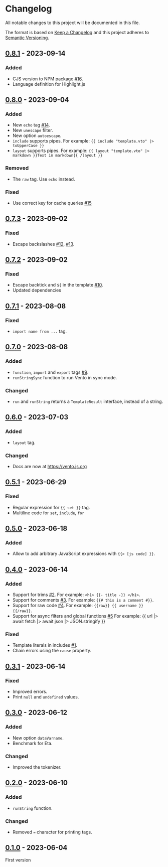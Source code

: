 # Changelog
All notable changes to this project will be documented in this file.

The format is based on [Keep a Changelog](http://keepachangelog.com/)
and this project adheres to [Semantic Versioning](http://semver.org/).

## [0.8.1] - 2023-09-14
### Added
- CJS version to NPM package [#16].
- Language definition for Highlight.js

## [0.8.0] - 2023-09-04
### Added
- New `echo` tag [#14].
- New `unescape` filter.
- New option `autoescape`.
- `include` supports pipes. For example: `{{ include "template.vto" |> toUpperCase }}`
- `layout` supports pipes. For example: `{{ layout "template.vto" |> markdown }}Text in markdown{{ /layout }}`

### Removed
- The `raw` tag. Use `echo` instead.

### Fixed
- Use correct key for cache queries [#15]

## [0.7.3] - 2023-09-02
### Fixed
- Escape backslashes [#12], [#13].

## [0.7.2] - 2023-09-02
### Fixed
- Escape backtick and `${` in the template [#10].
- Updated dependencies

## [0.7.1] - 2023-08-08
### Fixed
- `import name from ...` tag.

## [0.7.0] - 2023-08-08
### Added
- `function`, `import` and `export` tags [#9].
- `runStringSync` function to run Vento in sync mode.

### Changed
- `run` and `runString` returns a `TemplateResult` interface, instead of a string.

## [0.6.0] - 2023-07-03
### Added
- `layout` tag.

### Changed
- Docs are now at https://vento.js.org

## [0.5.1] - 2023-06-29
### Fixed
- Regular expression for `{{ set }}` tag.
- Multiline code for `set`, `include`, `for`

## [0.5.0] - 2023-06-18
### Added
- Allow to add arbitrary JavaScript expressions with `{{> [js code] }}`.

## [0.4.0] - 2023-06-14
### Added
- Support for trims [#2].
  For example: `<h1> {{- title -}} </h1>`.
- Support for comments [#3].
  For example: `{{# this is a comment #}}`.
- Support for raw code [#4].
  For example: `{{raw}} {{ username }} {{/raw}}`.
- Support for async filters and global functions [#5]
  For example: {{ url |> await fetch |> await json |> JSON.stringify }}

### Fixed
- Template literals in includes [#1].
- Chain errors using the `cause` property.

## [0.3.1] - 2023-06-14
### Fixed
- Improved errors.
- Print `null` and `undefined` values.

## [0.3.0] - 2023-06-12
### Added
- New option `dataVarname`.
- Benchmark for Eta.

### Changed
- Improved the tokenizer.

## [0.2.0] - 2023-06-10
### Added
- `runString` function.

### Changed
- Removed `=` character for printing tags.

## [0.1.0] - 2023-06-04
First version

[#1]: https://github.com/oscarotero/vento/issues/1
[#2]: https://github.com/oscarotero/vento/issues/2
[#3]: https://github.com/oscarotero/vento/issues/3
[#4]: https://github.com/oscarotero/vento/issues/4
[#5]: https://github.com/oscarotero/vento/issues/5
[#9]: https://github.com/oscarotero/vento/issues/9
[#10]: https://github.com/oscarotero/vento/issues/10
[#12]: https://github.com/oscarotero/vento/issues/12
[#13]: https://github.com/oscarotero/vento/issues/13
[#14]: https://github.com/oscarotero/vento/issues/14
[#15]: https://github.com/oscarotero/vento/issues/15
[#16]: https://github.com/oscarotero/vento/issues/16

[0.8.1]: https://github.com/oscarotero/vento/compare/v0.8.0...v0.8.1
[0.8.0]: https://github.com/oscarotero/vento/compare/v0.7.3...v0.8.0
[0.7.3]: https://github.com/oscarotero/vento/compare/v0.7.2...v0.7.3
[0.7.2]: https://github.com/oscarotero/vento/compare/v0.7.1...v0.7.2
[0.7.1]: https://github.com/oscarotero/vento/compare/v0.7.0...v0.7.1
[0.7.0]: https://github.com/oscarotero/vento/compare/v0.6.0...v0.7.0
[0.6.0]: https://github.com/oscarotero/vento/compare/v0.5.1...v0.6.0
[0.5.1]: https://github.com/oscarotero/vento/compare/v0.5.0...v0.5.1
[0.5.0]: https://github.com/oscarotero/vento/compare/v0.4.0...v0.5.0
[0.4.0]: https://github.com/oscarotero/vento/compare/v0.3.1...v0.4.0
[0.3.1]: https://github.com/oscarotero/vento/compare/v0.3.0...v0.3.1
[0.3.0]: https://github.com/oscarotero/vento/compare/v0.2.0...v0.3.0
[0.2.0]: https://github.com/oscarotero/vento/compare/v0.1.0...v0.2.0
[0.1.0]: https://github.com/oscarotero/vento/releases/tag/v0.1.0

